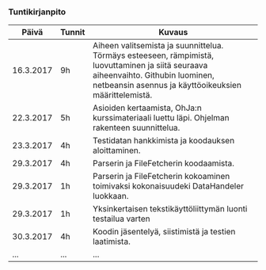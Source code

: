 ### Tuntikirjanpito
Päivä | Tunnit | Kuvaus
---|---|---
16.3.2017 | 9h | Aiheen valitsemista ja suunnittelua. Törmäys esteeseen, rämpimistä, luovuttaminen ja siitä seuraava aiheenvaihto. Githubin luominen, netbeansin asennus ja käyttöoikeuksien määrittelemistä.
22.3.2017 | 5h | Asioiden kertaamista, OhJa:n kurssimateriaali luettu läpi. Ohjelman rakenteen suunnittelua.
23.3.2017 | 4h | Testidatan hankkimista ja koodauksen aloittaminen.
29.3.2017 | 4h | Parserin ja FileFetcherin koodaamista.
29.3.2017 | 1h | Parserin ja FileFetcherin kokoaminen toimivaksi kokonaisuudeki DataHandeler luokkaan.
29.3.2017 | 1h | Yksinkertaisen tekstikäyttöliittymän luonti testailua varten
30.3.2017 | 4h | Koodin jäsentelyä, siistimistä ja testien laatimista.
...|...|...|
